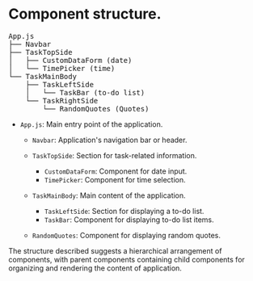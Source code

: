 # Component structure.
<pre>
App.js
├── Navbar
├── TaskTopSide
│   ├── CustomDataForm (date)
│   └── TimePicker (time)
└── TaskMainBody
    ├── TaskLeftSide
    │   └── TaskBar (to-do list)
    └── TaskRightSide
        └── RandomQuotes (Quotes)
</pre>

- `App.js`: Main entry point of the application.
  - `Navbar`: Application's navigation bar or header.
  - `TaskTopSide`: Section for task-related information.
    - `CustomDataForm`: Component for date input.
    - `TimePicker`: Component for time selection.
  - `TaskMainBody`: Main content of the application.
    - `TaskLeftSide`: Section for displaying a to-do list.
     - `TaskBar`: Component for displaying to-do list items.
    
  - `RandomQuotes`: Component for displaying random quotes.
  
The structure described suggests a hierarchical arrangement of components, with parent components containing child components for organizing and rendering the content of application.


